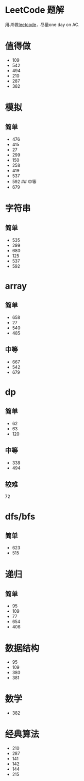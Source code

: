 # LeetCode 题解

用JS做[leetcode](https://leetcode.com)，尽量one day on AC.

# 值得做
* 109
* 542
* 494
* 210
* 287
* 382

# 模拟 
## 简单
* 476
* 415
* 27
* 299
* 150
* 258
* 419
* 537
* 592 ## 中等
* 679


# 字符串
## 简单
* 535 
* 299
* 680
* 125
* 537
* 592


# array
## 简单

* 658
* 27
* 540
* 485

## 中等

* 667
* 542
* 679

# dp
## 简单

* 62
* 63
* 120

## 中等

* 338
* 494

## 较难
72

# dfs/bfs
## 简单
* 623
* 515

# 递归
## 简单
* 95
* 109
* 77
* 654
* 406

# 数据结构
* 95
* 109
* 380
* 381

# 数学
* 382

# 经典算法
* 210
* 287
* 141
* 142
* 144 
* 215
